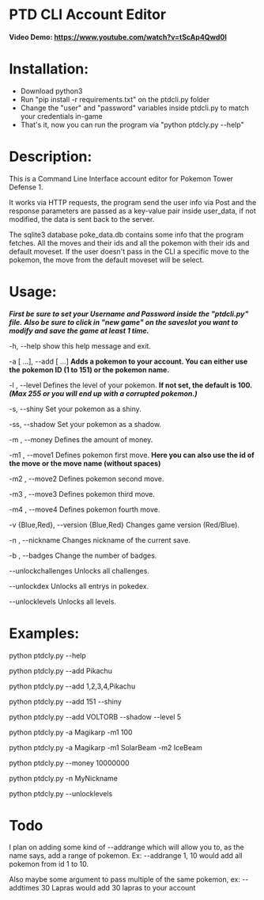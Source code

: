 # PTD CLI Account Editor
#### Video Demo: https://www.youtube.com/watch?v=tScAp4Qwd0I
# Installation:
- Download python3
- Run "pip install -r requirements.txt" on the ptdcli.py folder
- Change the "user" and "password" variables inside ptdcli.py to match your credentials in-game
- That's it, now you can run the program via "python ptdcly.py --help"
# Description:
This is a Command Line Interface account editor for Pokemon Tower Defense 1.

  It works via HTTP requests, the program send the user info via Post and the response
  parameters are passed as a key-value pair inside user_data, if not modified, the
  data is sent back to the server.

  The sqlite3 database poke_data.db contains some info that the program fetches.
  All the moves and their ids and all the pokemon with their ids and default moveset.
  If the user doesn't pass in the CLI a specific move to the pokemon, the move from
  the default moveset will be select.

# Usage:

***First be sure to set your Username and Password inside the "ptdcli.py" file.***
***Also be sure to click in "new game" on the saveslot you want to modify and save the game at least 1 time.***


  -h, --help            show this help message and exit.

  -a  [ ...], --add  [ ...]
   **Adds a pokemon to your account. You can either use the**
    **pokemon ID (1 to 151) or the pokemon name.**

  -l , --level          Defines the level of your pokemon.
  **If not set, the default is 100.**
  ***(Max 255 or you will end up with a corrupted pokemon.)***

  -s, --shiny           Set your pokemon as a shiny.

  -ss, --shadow         Set your pokemon as a shadow.

  -m , --money          Defines the amount of money.

  -m1 , --move1         Defines pokemon first move.
  **Here you can also use the id of the move or the move name (without spaces)**

  -m2 , --move2         Defines pokemon second move.

  -m3 , --move3         Defines pokemon third move.

  -m4 , --move4         Defines pokemon fourth move.


  -v {Blue,Red}, --version {Blue,Red}
                        Changes game version (Red/Blue).

  -n , --nickname       Changes nickname of the current save.

  -b , --badges         Change the number of badges.

  --unlockchallenges    Unlocks all challenges.

  --unlockdex           Unlocks all entrys in pokedex.

  --unlocklevels        Unlocks all levels.

  # Examples:

  python ptdcly.py --help

  python ptdcly.py --add Pikachu
  
  python ptdcly.py --add 1,2,3,4,Pikachu

  python ptdcly.py --add 151 --shiny

  python ptdcly.py --add VOLTORB --shadow --level 5

  python ptdcly.py -a Magikarp -m1 100

  python ptdcly.py -a Magikarp -m1 SolarBeam -m2 IceBeam

  python ptdcly.py --money 10000000

  python ptdcly.py -n MyNickname

  python ptdcly.py --unlocklevels

  # Todo

  I plan on adding some kind of --addrange which will allow you to, as the name says, add
  a range of pokemon. Ex: --addrange 1, 10 would add all pokemon from id 1 to 10.

  Also maybe some argument to pass multiple of the same pokemon, ex: --addtimes 30 Lapras
  would add 30 lapras to your account
